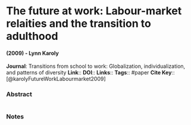 # The future at work: Labour-market relaities and the transition to adulthood
#### (2009) - Lynn Karoly
**Journal**: Transitions from school to work: Globalization, individualization, and patterns of diversity
**Link**:: 
**DOI**:: 
**Links**:: 
**Tags**:: #paper
**Cite Key**:: [@karolyFutureWorkLabourmarket2009]

### Abstract

```

```

### Notes

